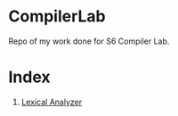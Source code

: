 # CompilerLab
Repo of my work done for S6 Compiler Lab.

# Index
1. [Lexical Analyzer](https://github.com/MidhunSureshR/CompilerLab/blob/master/lexical_analysis/lex.c)
